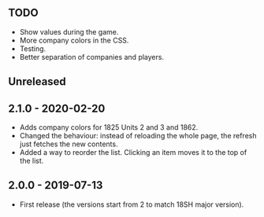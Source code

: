 ## TODO
- Show values during the game.
- More company colors in the CSS.
- Testing.
- Better separation of companies and players.

## Unreleased

## 2.1.0 - 2020-02-20
- Adds company colors for 1825 Units 2 and 3 and 1862.
- Changed the behaviour: instead of reloading the whole page, the refresh just fetches the new contents.
- Added a way to reorder the list. Clicking an item moves it to the top of the list.

## 2.0.0 - 2019-07-13
- First release (the versions start from 2 to match 18SH major version).
